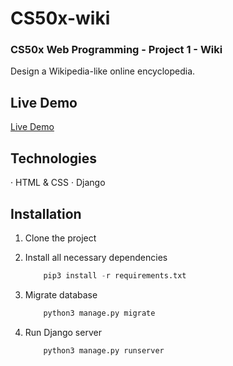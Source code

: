 # CS50x-wiki

### CS50x Web Programming - Project 1 - Wiki

Design a Wikipedia-like online encyclopedia. 

## Live Demo

[Live Demo](https://cs50web-wiki.herokuapp.com/)

## Technologies
· HTML & CSS
· Django

## Installation

1. Clone the project

2. Install all necessary dependencies
    ```python
        pip3 install -r requirements.txt
    ```

3. Migrate database
    ```python
        python3 manage.py migrate
    ```

4. Run Django server
    ```python
        python3 manage.py runserver
    ```